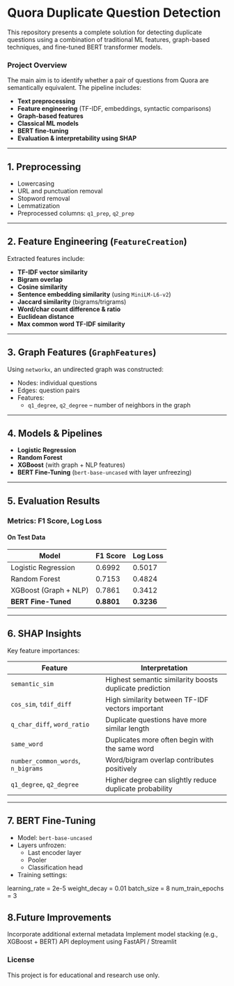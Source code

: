 # Quora Duplicate Question Detection
This repository presents a complete solution for detecting duplicate questions using a combination of traditional ML features, graph-based techniques, and fine-tuned BERT transformer models.

### Project Overview
The main aim is to identify whether a pair of questions from Quora are semantically equivalent. The pipeline includes:

- **Text preprocessing**
- **Feature engineering** (TF-IDF, embeddings, syntactic comparisons)
- **Graph-based features**
- **Classical ML models**
- **BERT fine-tuning**
- **Evaluation & interpretability using SHAP**

---
## 1. Preprocessing

- Lowercasing  
- URL and punctuation removal  
- Stopword removal  
- Lemmatization  
- Preprocessed columns: `q1_prep`, `q2_prep`

---

## 2. Feature Engineering (`FeatureCreation`)

Extracted features include:

- **TF-IDF vector similarity**
- **Bigram overlap**
- **Cosine similarity**
- **Sentence embedding similarity** (using `MiniLM-L6-v2`)
- **Jaccard similarity** (bigrams/trigrams)
- **Word/char count difference & ratio**
- **Euclidean distance**
- **Max common word TF-IDF similarity**

---

## 3. Graph Features (`GraphFeatures`)

Using `networkx`, an undirected graph was constructed:

- Nodes: individual questions  
- Edges: question pairs  
- Features:
  - `q1_degree`, `q2_degree` – number of neighbors in the graph

---

## 4. Models & Pipelines

- **Logistic Regression**
- **Random Forest**
- **XGBoost** (with graph + NLP features)
- **BERT Fine-Tuning** (`bert-base-uncased` with layer unfreezing)

---

## 5. Evaluation Results

### Metrics: F1 Score, Log Loss

#### On Test Data

| Model            | F1 Score | Log Loss |
|------------------|----------|----------|
| Logistic Regression | 0.6992   | 0.5017   |
| Random Forest       | 0.7153   | 0.4824   |
| XGBoost (Graph + NLP) | 0.7861 | 0.3412   |
| **BERT Fine-Tuned**  | **0.8801** | **0.3236** |

---

## 6. SHAP Insights

Key feature importances:

| Feature                | Interpretation |
|------------------------|----------------|
| `semantic_sim`         | Highest semantic similarity boosts duplicate prediction |
| `cos_sim`, `tdif_diff` | High similarity between TF-IDF vectors important |
| `q_char_diff`, `word_ratio` | Duplicate questions have more similar length |
| `same_word`            | Duplicates more often begin with the same word |
| `number_common_words`, `n_bigrams` | Word/bigram overlap contributes positively |
| `q1_degree`, `q2_degree` | Higher degree can slightly reduce duplicate probability |

---

## 7. BERT Fine-Tuning

- Model: `bert-base-uncased`
- Layers unfrozen:
  - Last encoder layer
  - Pooler
  - Classification head
- Training settings:

learning_rate = 2e-5
weight_decay = 0.01
batch_size = 8
num_train_epochs = 3

## 8.Future Improvements
Incorporate additional external metadata
Implement model stacking (e.g., XGBoost + BERT)
API deployment using FastAPI / Streamlit

### License
This project is for educational and research use only.

